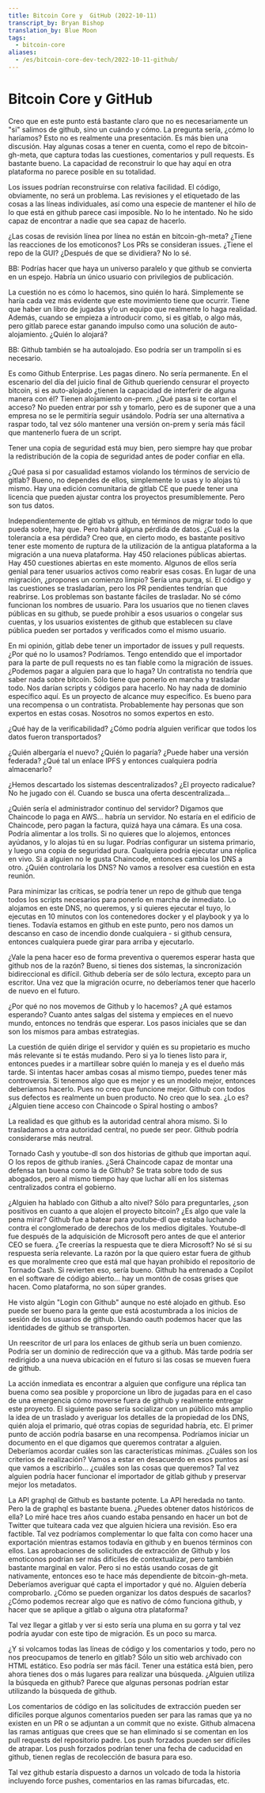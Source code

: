 ```yaml
---
title: Bitcoin Core y  GitHub (2022-10-11)
transcript_by: Bryan Bishop
translation_by: Blue Moon
tags:
  - bitcoin-core
aliases:
  - /es/bitcoin-core-dev-tech/2022-10-11-github/
---
```

# Bitcoin Core y GitHub

Creo que en este punto está bastante claro que no es necesariamente un "si" salimos de github, sino un cuándo y cómo. La pregunta sería, ¿cómo lo haríamos? Esto no es realmente una presentación. Es más bien una discusión. Hay algunas cosas a tener en cuenta, como el repo de bitcoin-gh-meta, que captura todas las cuestiones, comentarios y pull requests. Es bastante bueno. La capacidad de reconstruir lo que hay aquí en otra plataforma no parece posible en su totalidad.

Los issues podrían reconstruirse con relativa facilidad. El código, obviamente, no será un problema. Las revisiones y el etiquetado de las cosas a las líneas individuales, así como una especie de mantener el hilo de lo que está en github parece casi imposible. No lo he intentado. No he sido capaz de encontrar a nadie que sea capaz de hacerlo.

¿Las cosas de revisión línea por línea no están en bitcoin-gh-meta? ¿Tiene las reacciones de los emoticonos? Los PRs se consideran issues. ¿Tiene el repo de la GUI? ¿Después de que se dividiera? No lo sé.

BB: Podrías hacer que haya un universo paralelo y que github se convierta en un espejo. Habría un único usuario con privilegios de publicación.

La cuestión no es cómo lo hacemos, sino quién lo hará. Simplemente se haría cada vez más evidente que este movimiento tiene que ocurrir. Tiene que haber un libro de jugadas y/o un equipo que realmente lo haga realidad. Además, cuando se empieza a introducir como, si es gitlab, o algo más, pero gitlab parece estar ganando impulso como una solución de auto-alojamiento. ¿Quién lo alojará?

BB: Github también se ha autoalojado. Eso podría ser un trampolín si es necesario.

Es como Github Enterprise. Les pagas dinero. No sería permanente. En el escenario del día del juicio final de Github queriendo censurar el proyecto bitcoin, si es auto-alojado ¿tienen la capacidad de interferir de alguna manera con él? Tienen alojamiento on-prem. ¿Qué pasa si te cortan el acceso? No pueden entrar por ssh y tomarlo, pero es de suponer que a una empresa no se le permitiría seguir usándolo. Podría ser una alternativa a raspar todo, tal vez sólo mantener una versión on-prem y sería más fácil que mantenerlo fuera de un script.

Tener una copia de seguridad está muy bien, pero siempre hay que probar la redistribución de la copia de seguridad antes de poder confiar en ella.

¿Qué pasa si por casualidad estamos violando los términos de servicio de gitlab? Bueno, no dependes de ellos, simplemente lo usas y lo alojas tú mismo. Hay una edición comunitaria de gitlab CE que puede tener una licencia que pueden ajustar contra los proyectos presumiblemente. Pero son tus datos.

Independientemente de gitlab vs github, en términos de migrar todo lo que pueda sobre, hay que. Pero habrá alguna pérdida de datos. ¿Cuál es la tolerancia a esa pérdida? Creo que, en cierto modo, es bastante positivo tener este momento de ruptura de la utilización de la antigua plataforma a la migración a una nueva plataforma. Hay 450 relaciones públicas abiertas. Hay 450 cuestiones abiertas en este momento. Algunos de ellos sería genial para tener usuarios activos como reabrir esas cosas. En lugar de una migración, ¿propones un comienzo limpio? Sería una purga, sí. El código y las cuestiones se trasladarían, pero los PR pendientes tendrían que reabrirse. Los problemas son bastante fáciles de trasladar. No sé cómo funcionan los nombres de usuario. Para los usuarios que no tienen claves públicas en su github, se puede prohibir a esos usuarios o congelar sus cuentas, y los usuarios existentes de github que establecen su clave pública pueden ser portados y verificados como el mismo usuario.

En mi opinión, gitlab debe tener un importador de issues y pull requests. ¿Por qué no lo usamos? Podríamos. Tengo entendido que el importador para la parte de pull requests no es tan fiable como la migración de issues. ¿Podemos pagar a alguien para que lo haga? Un contratista no tendría que saber nada sobre bitcoin. Sólo tiene que ponerlo en marcha y trasladar todo. Nos darían scripts y códigos para hacerlo. No hay nada de dominio específico aquí. Es un proyecto de alcance muy específico. Es bueno para una recompensa o un contratista. Probablemente hay personas que son expertos en estas cosas. Nosotros no somos expertos en esto.

¿Qué hay de la verificabilidad? ¿Cómo podría alguien verificar que todos los datos fueron transportados?

¿Quién albergaría el nuevo? ¿Quién lo pagaría? ¿Puede haber una versión federada? ¿Qué tal un enlace IPFS y entonces cualquiera podría almacenarlo?

¿Hemos descartado los sistemas descentralizados? ¿El proyecto radicalue? No he jugado con él. Cuando se busca una oferta descentralizada...

¿Quién sería el administrador continuo del servidor? Digamos que Chaincode lo paga en AWS... habría un servidor. No estaría en el edificio de Chaincode, pero pagan la factura, quizá haya una cámara. Es una cosa. Podría alimentar a los trolls. Si no quieres que lo alojemos, entonces ayúdanos, y lo alojas tú en su lugar. Podrías configurar un sistema primario, y luego una copia de seguridad pura. Cualquiera podría ejecutar una réplica en vivo. Si a alguien no le gusta Chaincode, entonces cambia los DNS a otro. ¿Quién controlaría los DNS? No vamos a resolver esa cuestión en esta reunión.

Para minimizar las críticas, se podría tener un repo de github que tenga todos los scripts necesarios para ponerlo en marcha de inmediato. Lo alojamos en este DNS, no queremos, y si quieres ejecutar el tuyo, lo ejecutas en 10 minutos con los contenedores docker y el playbook y ya lo tienes. Todavía estamos en github en este punto, pero nos damos un descanso en caso de incendio donde cualquiera - si github censura, entonces cualquiera puede girar para arriba y ejecutarlo.

¿Vale la pena hacer eso de forma preventiva o queremos esperar hasta que github nos de la razón? Bueno, si tienes dos sistemas, la sincronización bidireccional es difícil. Github debería ser de sólo lectura, excepto para un escritor. Una vez que la migración ocurre, no deberíamos tener que hacerlo de nuevo en el futuro.

¿Por qué no nos movemos de Github y lo hacemos? ¿A qué estamos esperando? Cuanto antes salgas del sistema y empieces en el nuevo mundo, entonces no tendrás que esperar. Los pasos iniciales que se dan son los mismos para ambas estrategias.

La cuestión de quién dirige el servidor y quién es su propietario es mucho más relevante si te estás mudando. Pero si ya lo tienes listo para ir, entonces puedes ir a martillear sobre quién lo maneja y es el dueño más tarde. Si intentas hacer ambas cosas al mismo tiempo, puedes tener más controversia. Si tenemos algo que es mejor y es un modelo mejor, entonces deberíamos hacerlo. Pues no creo que funcione mejor. Github con todos sus defectos es realmente un buen producto. No creo que lo sea. ¿Lo es? ¿Alguien tiene acceso con Chaincode o Spiral hosting o ambos?

La realidad es que github es la autoridad central ahora mismo. Si lo trasladamos a otra autoridad central, no puede ser peor. Github podría considerarse más neutral.

Tornado Cash y youtube-dl son dos historias de github que importan aquí. O los repos de github iraníes. ¿Será Chaincode capaz de montar una defensa tan buena como la de Github? Se trata sobre todo de sus abogados, pero al mismo tiempo hay que luchar allí en los sistemas centralizados contra el gobierno.

¿Alguien ha hablado con Github a alto nivel? Sólo para preguntarles, ¿son positivos en cuanto a que alojen el proyecto bitcoin? ¿Es algo que vale la pena mirar? Github fue a batear para youtube-dl que estaba luchando contra el conglomerado de derechos de los medios digitales. Youtube-dl fue después de la adquisición de Microsoft pero antes de que el anterior CEO se fuera. ¿Te creerías la respuesta que te diera Microsoft? No sé si su respuesta sería relevante. La razón por la que quiero estar fuera de github es que moralmente creo que está mal que hayan prohibido el repositorio de Tornado Cash. Si revierten eso, sería bueno. Github ha entrenado a Copilot en el software de código abierto... hay un montón de cosas grises que hacen. Como plataforma, no son súper grandes.

He visto algún "Login con Github" aunque no esté alojado en github. Eso puede ser bueno para la gente que está acostumbrada a los inicios de sesión de los usuarios de github. Usando oauth podemos hacer que las identidades de github se transporten.

Un reescritor de url para los enlaces de github sería un buen comienzo. Podría ser un dominio de redirección que va a github. Más tarde podría ser redirigido a una nueva ubicación en el futuro si las cosas se mueven fuera de github.

La acción inmediata es encontrar a alguien que configure una réplica tan buena como sea posible y proporcione un libro de jugadas para en el caso de una emergencia cómo moverse fuera de github y realmente entregar este proyecto. El siguiente paso sería socializar con un público más amplio la idea de un traslado y averiguar los detalles de la propiedad de los DNS, quién aloja el primario, qué otras copias de seguridad habría, etc. El primer punto de acción podría basarse en una recompensa. Podríamos iniciar un documento en el que digamos que queremos contratar a alguien. Deberíamos acordar cuáles son las características mínimas. ¿Cuáles son los criterios de realización? Vamos a estar en desacuerdo en esos puntos así que vamos a escribirlo... ¿cuáles son las cosas que queremos? Tal vez alguien podría hacer funcionar el importador de gitlab github y preservar mejor los metadatos.

La API graphql de Github es bastante potente. La API heredada no tanto. Pero la de graphql es bastante buena. ¿Puedes obtener datos históricos de ella? Lo miré hace tres años cuando estaba pensando en hacer un bot de Twitter que tuiteara cada vez que alguien hiciera una revisión. Eso era factible. Tal vez podríamos complementar lo que falta con como hacer una exportación mientras estamos todavía en github y en buenos términos con ellos. Las aprobaciones de solicitudes de extracción de Github y los emoticonos podrían ser más difíciles de contextualizar, pero también bastante marginal en valor. Pero si no estás usando cosas de git nativamente, entonces eso te hace más dependiente de bitcoin-gh-meta. Deberíamos averiguar qué capta el importador y qué no. Alguien debería comprobarlo. ¿Cómo se pueden organizar los datos después de sacarlos? ¿Cómo podemos recrear algo que es nativo de cómo funciona github, y hacer que se aplique a gitlab o alguna otra plataforma?

Tal vez llegar a gitlab y ver si esto sería una pluma en su gorra y tal vez podría ayudar con este tipo de migración. Es un poco su marca.

¿Y si volcamos todas las líneas de código y los comentarios y todo, pero no nos preocupamos de tenerlo en gitlab? Sólo un sitio web archivado con HTML estático. Eso podría ser más fácil. Tener una estática está bien, pero ahora tienes dos o más lugares para realizar una búsqueda. ¿Alguien utiliza la búsqueda en github? Parece que algunas personas podrían estar utilizando la búsqueda de github.

Los comentarios de código en las solicitudes de extracción pueden ser difíciles porque algunos comentarios pueden ser para las ramas que ya no existen en un PR o se adjuntan a un commit que no existe. Github almacena las ramas antiguas que crees que se han eliminado si se comentan en los pull requests del repositorio padre. Los push forzados pueden ser difíciles de atrapar. Los push forzados podrían tener una fecha de caducidad en github, tienen reglas de recolección de basura para eso.

Tal vez github estaría dispuesto a darnos un volcado de toda la historia incluyendo force pushes, comentarios en las ramas bifurcadas, etc.
